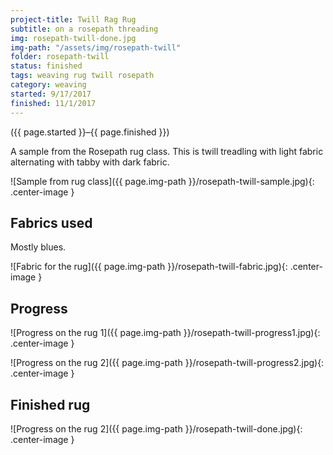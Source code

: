 ```yaml
---
project-title: Twill Rag Rug
subtitle: on a rosepath threading
img: rosepath-twill-done.jpg
img-path: "/assets/img/rosepath-twill"
folder: rosepath-twill
status: finished
tags: weaving rug twill rosepath
category: weaving
started: 9/17/2017
finished: 11/1/2017
---
```

<p class="center">({{ page.started }}–{{ page.finished }})</p>

A sample from the Rosepath rug class. This is twill treadling with light fabric alternating with tabby with dark fabric.

![Sample from rug class]({{ page.img-path }}/rosepath-twill-sample.jpg){: .center-image }

## Fabrics used
Mostly blues.

![Fabric for the rug]({{ page.img-path }}/rosepath-twill-fabric.jpg){: .center-image }

## Progress

![Progress on the rug 1]({{ page.img-path }}/rosepath-twill-progress1.jpg){: .center-image }

![Progress on the rug 2]({{ page.img-path }}/rosepath-twill-progress2.jpg){: .center-image }

## Finished rug

![Progress on the rug 2]({{ page.img-path }}/rosepath-twill-done.jpg){: .center-image }